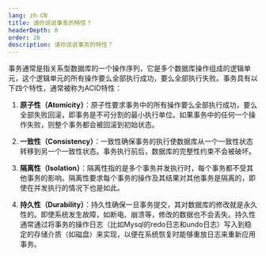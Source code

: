 ```yaml
---
lang: zh-CN
title: 请你说说事务的特性？
headerDepth: 0
order: 26
description: 请你说说事务的特性？
---
```




事务通常是指关系型数据库的一个操作序列，它是多个数据库操作组成的逻辑单元，这个逻辑单元的所有操作要么全部执行成功，要么全部执行失败。事务具有以下四个特性，通常被称为ACID特性：

1. **原子性（Atomicity）**：原子性要求事务中的所有操作要么全部执行成功，要么全部失败回滚，即事务是不可分割的最小执行单位。如果事务中的任何一个操作失败，则整个事务都会被回滚到初始状态。

2. **一致性（Consistency）**：一致性确保事务的执行使数据库从一个一致性状态转移到另一个一致性状态。事务执行前后，数据库的完整性约束不会被破坏。

3. **隔离性（Isolation）**：隔离性指的是多个事务并发执行时，每个事务都不受其他事务的影响。隔离性要求每个事务的操作及其结果对其他事务是隔离的，即使在并发执行的情况下也是如此。

4. **持久性（Durability）**：持久性确保一旦事务提交，其对数据库的修改就是永久性的。即使系统发生故障，如断电、崩溃等，修改的数据也不会丢失。持久性通常通过将事务的操作日志（比如Mysql的redo日志和undo日志）写入到稳定的存储介质（如磁盘）来实现，以便在系统恢复时能够重放日志来重新应用事务。
